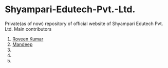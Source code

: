 # Shyampari-Edutech-Pvt.-Ltd.
Private(as of now) repository of official website of Shyampari Edutech Pvt. Ltd. 
Main contributors
  1) [Roveen Kumar](https://github.com/rk-iitb26)
  2) [Mandeep](https://github.com/coder-zen)
  3) 
  4) 
  5) 
     
